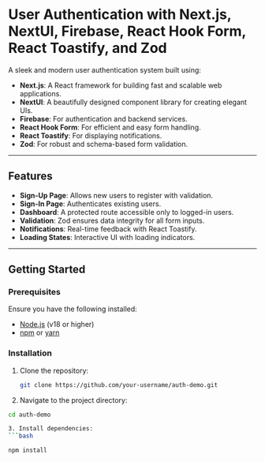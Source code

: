 # User Authentication with Next.js, NextUI, Firebase, React Hook Form, React Toastify, and Zod

A sleek and modern user authentication system built using:

- **Next.js**: A React framework for building fast and scalable web applications.
- **NextUI**: A beautifully designed component library for creating elegant UIs.
- **Firebase**: For authentication and backend services.
- **React Hook Form**: For efficient and easy form handling.
- **React Toastify**: For displaying notifications.
- **Zod**: For robust and schema-based form validation.

---

## Features

- **Sign-Up Page**: Allows new users to register with validation.
- **Sign-In Page**: Authenticates existing users.
- **Dashboard**: A protected route accessible only to logged-in users.
- **Validation**: Zod ensures data integrity for all form inputs.
- **Notifications**: Real-time feedback with React Toastify.
- **Loading States**: Interactive UI with loading indicators.



---

## Getting Started

### Prerequisites

Ensure you have the following installed:
- [Node.js](https://nodejs.org/) (v18 or higher)
- [npm](https://www.npmjs.com/) or [yarn](https://yarnpkg.com/)

### Installation

1. Clone the repository:
   ```bash
   git clone https://github.com/your-username/auth-demo.git

  2. Navigate to the project directory:
 ``` bash
cd auth-demo

3. Install dependencies:
```bash

npm install
